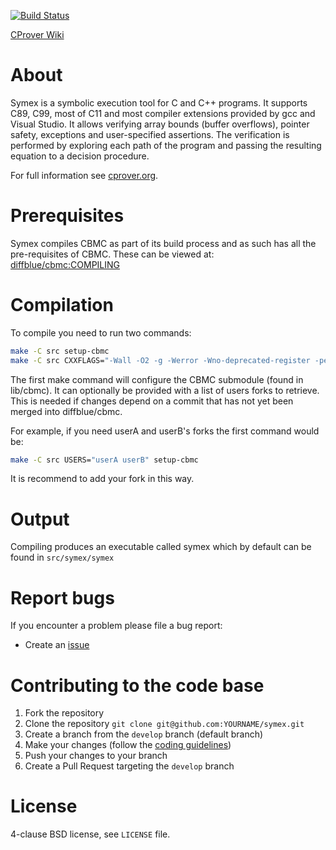 [![Build Status][travis_img]][travis]

[CProver Wiki](http://www.cprover.org/wiki)

About
=====

Symex is a symbolic execution tool for C and C++ programs. It supports C89, C99, most of C11 and most compiler extensions provided by gcc and Visual Studio. It allows verifying array bounds (buffer overflows), pointer safety, exceptions and user-specified assertions. The verification is performed by exploring each path of the program and passing the resulting equation to a decision procedure.

For full information see [cprover.org](http://www.cprover.org/cbmc/).

Prerequisites
============

Symex compiles CBMC as part of its build process and as such has all the pre-requisites of CBMC. These can be viewed at: [diffblue/cbmc:COMPILING](http://github.com/diffblue/cbmc/blob/master/COMPILING)

Compilation
===========

To compile you need to run two commands:

```bash
make -C src setup-cbmc
make -C src CXXFLAGS="-Wall -O2 -g -Werror -Wno-deprecated-register -pedantic -Wno-sign-compare"
```

The first make command will configure the CBMC submodule (found in lib/cbmc). It can optionally be provided with a list of users forks to retrieve. This is  needed if changes depend on a commit that has not yet been merged into
diffblue/cbmc.

For example, if you need userA and userB's forks the first command would be:

```bash
make -C src USERS="userA userB" setup-cbmc
```

It is recommend to add your fork in this way.

Output
======

Compiling produces an executable called symex which by default can be found in `src/symex/symex`

Report bugs
===========

If you encounter a problem please file a bug report:
* Create an [issue](https://github.com/diffblue/symex/issues)

Contributing to the code base
=============================

1. Fork the repository
2. Clone the repository `git clone git@github.com:YOURNAME/symex.git`
3. Create a branch from the `develop` branch (default branch)
4. Make your changes (follow the [coding guidelines](https://github.com/diffblue/cbmc/blob/develop/CODING_STANDARD.md))
5. Push your changes to your branch
6. Create a Pull Request targeting the `develop` branch

License
=======
4-clause BSD license, see `LICENSE` file.


[travis]: https://travis-ci.org/diffblue/symex
[travis_img]: https://travis-ci.org/diffblue/symex.svg?branch=master

